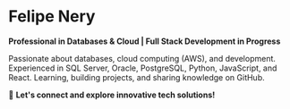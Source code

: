 # Felipe Nery

**Professional in Databases & Cloud | Full Stack Development in Progress**

Passionate about databases, cloud computing (AWS), and development. Experienced in SQL Server, Oracle, PostgreSQL, Python, JavaScript, and React.
Learning, building projects, and sharing knowledge on GitHub.

🚀 **Let's connect and explore innovative tech solutions!**

